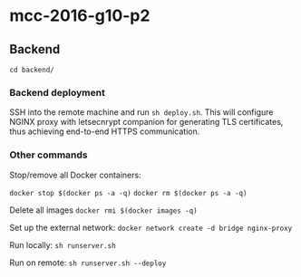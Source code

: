 # mcc-2016-g10-p2

## Backend

`cd backend/`

### Backend deployment

SSH into the remote machine and run `sh deploy.sh`. This will configure NGINX proxy with letsecnrypt companion for generating TLS certificates, thus achieving end-to-end HTTPS communication.

### Other commands

Stop/remove all Docker containers:

`docker stop $(docker ps -a -q)`
`docker rm $(docker ps -a -q)`

Delete all images
`docker rmi $(docker images -q)`

Set up the external network:
`docker network create -d bridge nginx-proxy`

Run locally: 
`sh runserver.sh`

Run on remote:
`sh runserver.sh --deploy`